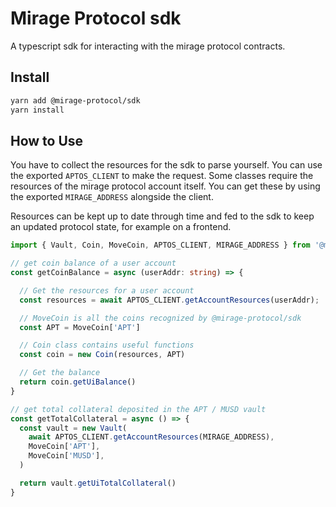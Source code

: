 
# Mirage Protocol sdk

A typescript sdk for interacting with the mirage protocol contracts.

## Install

```zsh
yarn add @mirage-protocol/sdk
yarn install
```

## How to Use

You have to collect the resources for the sdk to parse yourself. You can use the exported `APTOS_CLIENT` to make the request. Some classes require the resources of the mirage protocol account itself. You can get these by using the exported `MIRAGE_ADDRESS` alongside the client.

Resources can be kept up to date through time and fed to the sdk to keep an updated protocol state, for example on a frontend.

```typescript
import { Vault, Coin, MoveCoin, APTOS_CLIENT, MIRAGE_ADDRESS } from '@mirage-protocol/sdk'

// get coin balance of a user account
const getCoinBalance = async (userAddr: string) => {

  // Get the resources for a user account
  const resources = await APTOS_CLIENT.getAccountResources(userAddr);

  // MoveCoin is all the coins recognized by @mirage-protocol/sdk
  const APT = MoveCoin['APT']

  // Coin class contains useful functions
  const coin = new Coin(resources, APT)

  // Get the balance
  return coin.getUiBalance()
}

// get total collateral deposited in the APT / MUSD vault
const getTotalCollateral = async () => {
  const vault = new Vault(
    await APTOS_CLIENT.getAccountResources(MIRAGE_ADDRESS),
    MoveCoin['APT'],
    MoveCoin['MUSD'],
  )

  return vault.getUiTotalCollateral()
}
```
